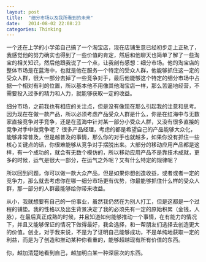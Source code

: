 ```yaml
---
layout: post
title:  "细分市场以及我所看到的未来"
date:   2014-08-02 22:08:23
categories: Thinking
---
```


一个还在上学的小学弟自己搞了一个淘宝店，现在店铺生意已经初步走上正轨了，我感觉他的努力确实也得到了一些价值的肯定，然后和他聊天也简单了解了一些淘宝的相关知识，然后他跟我说了一个点，让我剖有感想：细分市场。他的淘宝店的整体市场是在蓝海中，也就是他在服务一个特定的受众人群，他能够抓住这一定的受众人群，很大一部分去掉了一些竞争对手，最后他能够这个特定的细分市场中占据一个相对有利的位置，所以基本他不用像其他淘宝店一样，那么苦逼地经营，不需要投入过多的精力和人力，就能够获取一定的收益。

细分市场，之前我也有相应的关注点，但是没有像现在那么引起我的注意和思考。因为现在在做一款产品，所以必须考虑产品受众人群是什么，你是在红海中与无数家直接竞争对手竞争，还是在蓝海中针对某一部分小受众人群，又没有很多直接的竞争对手中做竞争呢？
很多产品经理，考虑的都是希望自己的产品能够大众化，能够非常普及，但是越普及的事情，那么你的对手也就越多，如果你没有抓住一些核心关键点的话，你很难能够从竞争对手摆脱出来。大部分的移动应用产品都是这样，有一个成功的，就会有无数个模仿的，所以移动应用产品不是靠技术成就，更多的时候，运气是很大一部分，在运气之外呢？又有什么特定的规律呢？

所以回到问题，你可以做一款大众产品，但是如果你想创造收益，或者或者一定的竞争力，那么就去考虑你在哪一细分市场更有优势，你最能够抓住什么样的受众人群，那一部分的人群最能够给你带来收益。

从小，我就想要有自己的一份事业，虽然我仍然在为别人打工，但是这都是一个过程的铺垫。我的性格以及出生背景决定了我的必须先有一定的原始积累（金钱，人脉），在最后真正成熟的时候，并且知道如何能够推动一个事情，在有能力的情况下，并且又能够保证的情况下做得最好，我会选择，和一帮朋友们选择去创造更大的价值。创业，对于我来说，不是为了证明自己能够成功，不是单纯地获取一定的利益，而是为了创造和推动某种你看重的，能够超越现有所有价值的东西。

你，越加清楚地看到自己，越加明白某一种深层次的东西。
